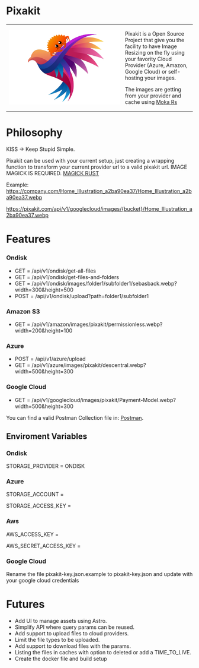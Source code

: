 # Pixakit

<table>
  <tr>
    <td width=300>
      <img src="docs/images/pixakit.png" alt="Pixakit" width="300" height="200">
    </td>
    <td>
      <p>Pixakit is a Open Source Project that give you the facility to have Image Resizing on the fly using your favority Cloud Provider (Azure, Amazon, Google Cloud) or self-hosting your images.</p>
      <p>The images are getting from your provider and cache using  <a href="https://github.com/moka-rs/moka">Moka Rs</a></p>
    </td>
  </tr>
</table>

# Philosophy

KISS -> Keep Stupid Simple.

Pixakit can be used with your current setup, just creating a wrapping function to transform your current provider url 
to a  valid pixakit url. IMAGE MAGICK IS REQUIRED. [MAGICK RUST](https://github.com/nlfiedler/magick-rust)

Example:
  https://company.com/Home_Illustration_a2ba90ea37/Home_Illustration_a2ba90ea37.webp

  https://pixakit.com/api/v1/googlecloud/images/{bucket}/Home_Illustration_a2ba90ea37.webp

# Features

### Ondisk
- GET  = /api/v1/ondisk/get-all-files
- GET  = /api/v1/ondisk/get-files-and-folders
- GET  = /api/v1/ondisk/images/folder1/subfolder1/sebasback.webp?width=300&height=500
- POST = /api/v1/ondisk/upload?path=folder1/subfolder1

### Amazon S3

- GET  = /api/v1/amazon/images/pixakit/permissionless.webp?width=200&height=100

### Azure
- POST = /api/v1/azure/upload
- GET  = /api/v1/azure/images/pixakit/descentral.webp?width=500&height=300

### Google Cloud
- GET  = /api/v1/googlecloud/images/pixakit/Payment-Model.webp?width=500&height=300

You can find a valid Postman Collection file in:  [Postman](docs/postman).

## Enviroment Variables

### Ondisk 
STORAGE_PROVIDER = ONDISK

### Azure
STORAGE_ACCOUNT =

STORAGE_ACCESS_KEY =

### Aws
AWS_ACCESS_KEY =

AWS_SECRET_ACCESS_KEY =

### Google Cloud
Rename the file pixakit-key.json.example to pixakit-key.json and update with your google cloud credentials


# Futures 

- Add UI to manage assets using Astro.
- Simplify API where query params can be reused.
- Add support to upload files to cloud providers. 
- Limit the file types to be uploaded. 
- Add support to download files with the params. 
- Listing the files in caches with option to deleted or add a TIME_TO_LIVE.
- Create the docker file and build setup 